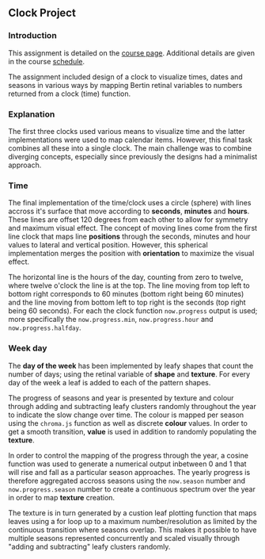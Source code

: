 ## Clock Project 

### Introduction

This assignment is detailed on the [course page](https://dvia.samizdat.co/2019/right-twice-a-day/).
Additional details are given in the course [schedule](https://dvia.samizdat.co/2019/tag/schedule/).

The assignment included design of a clock to visualize times, dates and seasons in various
ways by mapping Bertin retinal variables to numbers returned from a clock (time) 
function.

### Explanation

The first three clocks used various means to visualize time and the latter implementations
were used to map calendar items. However, this final task combines all these into
a single clock. The main challenge was to combine diverging concepts, especially 
since previously the designs had a minimalist approach.

### Time

The final implementation of the time/clock uses a circle (sphere) with lines accross
it's surface that move according to **seconds**, **minutes** and **hours**. These lines are
offset 120 degrees from each other to allow for symmetry and maximum visual effect.
The concept of moving lines come from the first line clock that maps line **positions**
through the seconds, minutes and hour values to lateral and vertical position.
However, this spherical implementation merges the position with **orientation**
to maximize the visual effect.

The horizontal line is the hours of the day, counting from zero to twelve, where
twelve o'clock the line is at the top. The line moving from top left to bottom right
corresponds to 60 minutes (bottom right being 60 minutes) 
and the line moving from bottom left to top right is the seconds (top right being 60 seconds).
For each the clock function `now.progress` output is used; more specifically the
`now.progress.min`, `now.progress.hour` and `now.progress.halfday`.

### Week day

The **day of the week** has been implemented by leafy shapes that count the number of days;
using the retinal variable of **shape** and **texture**. For every day of the week a leaf
is added to each of the pattern shapes.

The progress of seasons and year is presented by texture and colour through adding and subtracting
leafy clusters randomly throughout the year to indicate the slow change over time.
The colour is mapped per season using the `chroma.js` function as well as discrete **colour**
values. In order to get a smooth transition, **value** is used in addition to 
randomly populating the **texture**. 


In order to control the mapping of the progress through the year, a cosine function
was used to generate a numerical output inbetween 0 and 1 that will rise and fall
as a particular season approaches. The yearly progress is therefore aggregated
accross seasons using the `now.season` number and `now.progress.season` number
to create a continuous spectrum over the year in order to map **texture** 
creation. 


The texture is in turn generated by a custion leaf plotting function that maps
leaves using a for loop up to a maximum number/resolution as limited by the 
continuous transition where seasons overlap. This makes it possible to have
multiple seasons represented concurrently and scaled visually through "adding
and subtracting" leafy clusters randomly.










